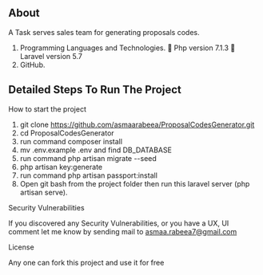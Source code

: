 ## About

A Task serves sales team for generating proposals codes.

1. Programming Languages and Technologies.
 Php version 7.1.3
 Laravel version 5.7
2. GitHub.
  
  ## Detailed Steps To Run The Project
  How to start the project

1) git clone https://github.com/asmaarabeea/ProposalCodesGenerator.git
2) cd ProposalCodesGenerator
3) run command composer install
4) mv .env.example .env and find DB_DATABASE
5) run command php artisan migrate --seed
7) php artisan key:generate
8) run command php artisan passport:install
6) Open git bash from the project folder then run this laravel server (php artisan serve).


Security Vulnerabilities

If you discovered any Security Vulnerabilities, or you have a UX, UI comment let me know by sending mail to asmaa.rabeea7@gmail.com

License

Any one can fork this project and use it for free
